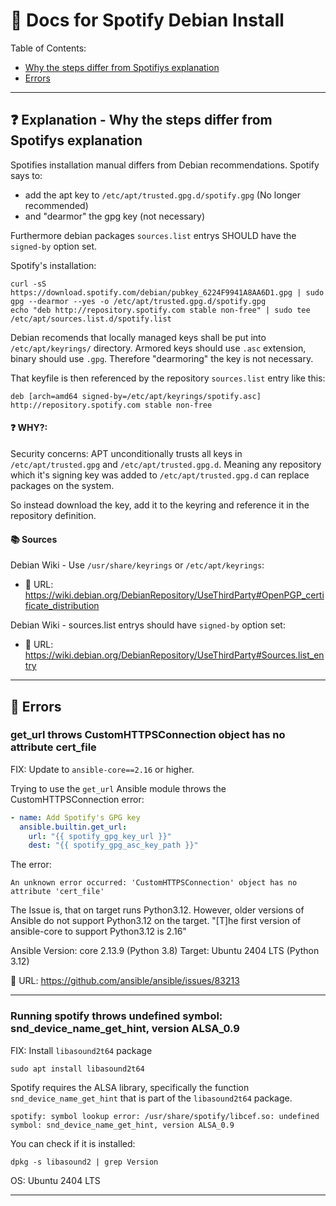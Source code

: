 # 📖 Docs for Spotify Debian Install

Table of Contents:
- [Why the steps differ from Spotifiys explanation](#-explanation---why-the-steps-differ-from-spotifys-explanation)
- [Errors](#-errors)

---

## ❓️ Explanation - Why the steps differ from Spotifys explanation
Spotifies installation manual differs from Debian recommendations.
Spotify says to:
- add the apt key to `/etc/apt/trusted.gpg.d/spotify.gpg` (No longer recommended)
- and "dearmor" the gpg key (not necessary)

Furthermore debian packages `sources.list` entrys SHOULD have the `signed-by` option set.

Spotify's installation:
```SHELL
curl -sS https://download.spotify.com/debian/pubkey_6224F9941A8AA6D1.gpg | sudo gpg --dearmor --yes -o /etc/apt/trusted.gpg.d/spotify.gpg
echo "deb http://repository.spotify.com stable non-free" | sudo tee /etc/apt/sources.list.d/spotify.list
```

Debian recomends that locally managed keys shall be put into `/etc/apt/keyrings/` directory.
Armored keys should use `.asc` extension, binary should use `.gpg`. Therefore "dearmoring" the key is not necessary.

That keyfile is then referenced by the repository `sources.list` entry like this:
```SHELL
deb [arch=amd64 signed-by=/etc/apt/keyrings/spotify.asc] http://repository.spotify.com stable non-free
```

#### ❓️ WHY?:
Security concerns: APT unconditionally trusts all keys in `/etc/apt/trusted.gpg` and `/etc/apt/trusted.gpg.d`.
Meaning any repository which it's signing key was added to `/etc/apt/trusted.gpg.d` can replace packages on the system.

So instead download the key, add it to the keyring and reference it in the repository definition.


#### 📚️ Sources
Debian Wiki - Use `/usr/share/keyrings` or `/etc/apt/keyrings`:
- 🔗 URL: https://wiki.debian.org/DebianRepository/UseThirdParty#OpenPGP_certificate_distribution

Debian Wiki - sources.list entrys should have `signed-by` option set:
- 🔗 URL: https://wiki.debian.org/DebianRepository/UseThirdParty#Sources.list_entry

---

## 🚧 Errors
### get_url throws CustomHTTPSConnection object has no attribute cert_file
FIX: Update to `ansible-core==2.16` or higher.

Trying to use the `get_url` Ansible module throws the CustomHTTPSConnection error:
```YAML
- name: Add Spotify's GPG key
  ansible.builtin.get_url:
    url: "{{ spotify_gpg_key_url }}"
    dest: "{{ spotify_gpg_asc_key_path }}"
```
The error:
```SHELL
An unknown error occurred: 'CustomHTTPSConnection' object has no attribute 'cert_file'
```

The Issue is, that on target runs Python3.12.
However, older versions of Ansible do not support Python3.12 on the target.
"[T]he first version of ansible-core to support Python3.12 is 2.16"

Ansible Version: core 2.13.9 (Python 3.8)
Target: Ubuntu 2404 LTS (Python 3.12)

🔗 URL: https://github.com/ansible/ansible/issues/83213

---

### Running spotify throws undefined symbol: snd_device_name_get_hint, version ALSA_0.9
FIX:
Install `libasound2t64` package
```SHELL
sudo apt install libasound2t64
```

Spotify requires the ALSA library, specifically the function `snd_device_name_get_hint` that is part of the `libasound2t64` package.

```SHELL
spotify: symbol lookup error: /usr/share/spotify/libcef.so: undefined symbol: snd_device_name_get_hint, version ALSA_0.9
```

You can check if it is installed:
```SHELL
dpkg -s libasound2 | grep Version
```

OS: Ubuntu 2404 LTS

---